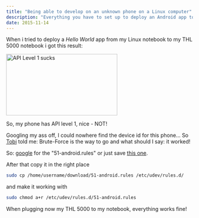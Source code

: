 ```yaml
---
title: "Being able to develop on an unknown phone on a Linux computer"
description: "Everything you have to set up to deploy an Android app to your phone via ADB"
date: 2015-11-14
---
```



When i tried to deploy a <em>Hello World</em> app from my Linux notebook to my THL 5000 notebook i got this result:

<a href="https://joergi77.files.wordpress.com/2015/11/android-dev.png"><img class="alignnone size-medium wp-image-47" src="https://joergi77.files.wordpress.com/2015/11/android-dev.png?w=300" alt="API Level 1 sucks" width="300" height="166" /></a>

So, my phone has API level 1, nice - NOT!

Googling my ass off, I could nowhere find the device id for this phone... So <a href="https://twitter.com/tbsprs" target="_blank">Tobi</a> told me: Brute-Force is the way to go and what should I say: it worked!

So: <a href="http://bfy.tw/2n2s" target="_blank">google</a> for the "51-android.rules" or just save <a href="https://raw.githubusercontent.com/snowdream/51-android/master/51-android.rules" target="_blank">this one</a>.

After that copy it in the right place
```bash
sudo cp /home/username/download/51-android.rules /etc/udev/rules.d/
```
and make it working with
```bash
sudo chmod a+r /etc/udev/rules.d/51-android.rules
```
When plugging now my THL 5000 to my notebook, everything works fine!
